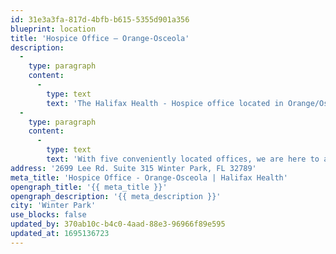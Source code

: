 ```yaml
---
id: 31e3a3fa-817d-4bfb-b615-5355d901a356
blueprint: location
title: 'Hospice Office – Orange-Osceola'
description:
  -
    type: paragraph
    content:
      -
        type: text
        text: 'The Halifax Health - Hospice office located in Orange/Osceola County was established to assist patient and families living around the Orlando Metropolitan area with the end-of-life-decision making process.'
  -
    type: paragraph
    content:
      -
        type: text
        text: 'With five conveniently located offices, we are here to assist patients and families throughout Volusia, Flagler, Orange and Osceola counties.'
address: '2699 Lee Rd. Suite 315 Winter Park, FL 32789'
meta_title: 'Hospice Office - Orange-Osceola | Halifax Health'
opengraph_title: '{{ meta_title }}'
opengraph_description: '{{ meta_description }}'
city: 'Winter Park'
use_blocks: false
updated_by: 370ab10c-b4c0-4aad-88e3-96966f89e595
updated_at: 1695136723
---
```

